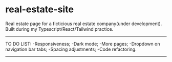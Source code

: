# real-estate-site
Real estate page for a ficticious real estate company(under development). Built during my Typescript/React/Tailwind practice.
*************************************
TO DO LIST:
-Responsiveness;
-Dark mode;
-More pages;
-Dropdown on navigation bar tabs;
-Spacing adjustments;
-Code refactoring.
*************************************

